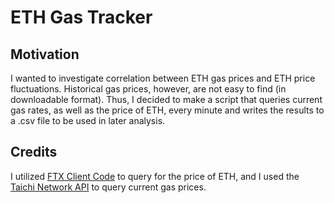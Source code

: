 # ETH Gas Tracker

## Motivation

I wanted to investigate correlation between ETH gas prices and ETH price fluctuations. Historical gas prices, however, are not easy to find (in downloadable format). Thus, I decided to make a script that queries current gas rates, as well as the price of ETH, every minute and writes the results to a .csv file to be used in later analysis.

## Credits

I utilized [FTX Client Code](https://github.com/ftexchange/ftx/blob/master/rest/client.py) to query for the price of ETH, and I used the [Taichi Network API](https://taichi.network/#gasnow) to query current gas prices.
